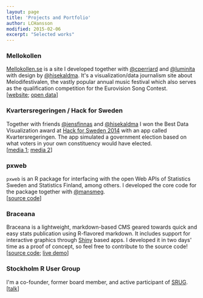 ```yaml
---
layout: page
title: 'Projects and Portfolio'
author: LCHansson
modified: 2015-02-06
excerpt: "Selected works"
---
```


<!--
<section id="table-of-contents" class="toc">
  <header>
    <h3>Overview</h3>
  </header>
<div id="drawer" markdown="1">
*  Auto generated table of contents
{:toc}
</div>
</section><!-- /#table-of-contents -->

### Mellokollen

[Mellokollen.se][mellokollen] is a site I developed together with [@cperriard](https://github.com/cperriard) and [@luminita](https://github.com/cperriard) with design by [@hisekaldma](http://twitter.com/hisekaldma). It's a visualization/data journalism site about Melodifestivalen, the vastly popular annual music festival which also serves as the qualification competition for the Eurovision Song Contest. <br/> [[website][mellokollen]; [open data][mellodata]]

### Kvartersregeringen / Hack for Sweden

Together with friends [@jensfinnas](http://twitter.com/jensfinnas) and [@hisekaldma](http://twitter.com/hisekaldma) I won the Best Data Visualization award at [Hack for Sweden 2014][hfs14] with an app called Kvartersregeringen. The app simulated a government election based on what voters in your own constituency would have elected. <br/>[[media 1][hfspress1]; [media 2][hfspress2]]

### pxweb

`pxweb` is an R package for interfacing with the open Web APIs of Statistics Sweden and Statistics Finland, among others. I developed the core code for the package together with [@mansmeg](https://github.com/mansmeg). <br/>[[source code][pxweb]]

### Braceana

Braceana is a lightweight, markdown-based CMS geared towards quick and easy stats publication using R-flavored markdown. It includes support for interactive graphics through [Shiny][shiny] based apps. I developed it in two days' time as a proof of concept, so feel free to contribute to the source code! <br/>[[source code][braceana-gh]; [live demo][braceana-demo]]

### Stockholm R User Group

I'm a co-founder, former board member, and active participant of [SRUG][srug]. <br/>[[talk][srugtalks]]



[shiny]: http://shiny.rstudio.com
[braceana-gh]: https://github.com/LCHansson/braceana
[braceana-demo]: https://lchansson.shinyapps.io/braceana
[srug]: http://www.meetup.com/StockholmR/
[srugtalks]: http://bambuser.com/v/3535501
[datalove-gh]: https://github.com/LCHansson/dataLove
[automation-video]: https://www.youtube.com/watch?v=7Pq-S557XQU&list=UU2C_jShtL725hvbm1arSV9w
[hfs14]: http://hackforsweden.se/hack-for-sweden-2014/
[hfspress1]: http://www.metro.se/nyheter/regeringen-om-ditt-kvarter-fick-bestamma/EVHnct!oQkSNqhVCyd2s/
[hfspress2]: http://feber.se/webb/art/296151/kolla_in_hur_ditt_kvarter_rsta/
[iPlot_source]: https://github.com/SwedishPensionsAgency/iPlot
[iPlot_example]: http://glimmer.rstudio.com/reinholdsson/iplot/
[mellokollen]: http://www.mellokollen.se
[mellodata]: https://github.com/LCHansson/mellodata
[pxweb]: https://github.com/rOpenGov/pxweb
